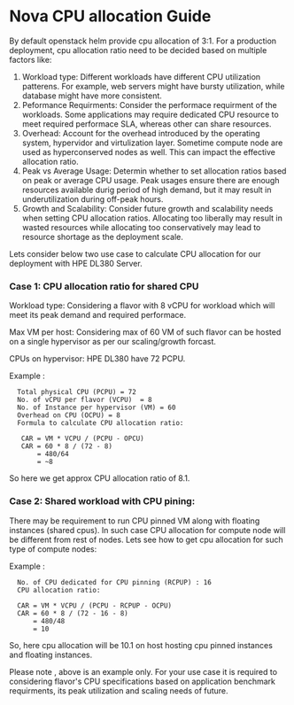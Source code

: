 # Nova CPU allocation Guide

By default openstack helm provide cpu allocation of 3:1. For a production deployment, cpu allocation ratio need to be decided based on multiple factors like:

1. Workload type: Different workloads have different CPU utilization patterens. For example, web servers might have bursty utilization, while database might have more consistent.
2. Peformance Requirments: Consider the performace requirment of the workloads. Some applications may require dedicated CPU resource to meet required performace SLA, whereas other can share resources.
3. Overhead: Account for the overhead introduced by the operating system, hypervidor and virtulization layer. Sometime compute node are used as hyperconserved nodes as well. This can impact the effective allocation ratio.
4. Peak vs Average Usage: Determin whether to set allocation ratios based on peak or average CPU usage. Peak usages ensure there are enough resources available durig period of high demand, but it may result in underutilization during off-peak hours.
5. Growth and Scalability: Consider future growth and scalability needs when setting CPU allocation ratios. Allocating too liberally may result in wasted resources while allocating too conservatively may lead to resource shortage as the deployment scale.

Lets consider below two use case to calculate CPU allocation for our deployment with HPE DL380 Server.

### Case 1: CPU allocation ratio for shared CPU

Workload type: Considering a flavor with 8 vCPU for workload which will meet its peak demand and required performace.

Max VM per host: Considering max of 60 VM of such flavor can be hosted on a single hypervisor as per our scaling/growth forcast.

CPUs on hypervisor: HPE DL380 have 72 PCPU.


Example :
``` shell
  Total physical CPU (PCPU) = 72
  No. of vCPU per flavor (VCPU)  = 8
  No. of Instance per hypervisor (VM) = 60
  Overhead on CPU (OCPU) = 8
  Formula to calculate CPU allocation ratio:

   CAR = VM * VCPU / (PCPU - OPCU)
   CAR = 60 * 8 / (72 - 8)
       = 480/64
       = ~8
```
So here we get approx CPU allocation ratio of 8.1.

### Case 2: Shared workload with CPU pining:

There may be requirement to run CPU pinned VM along with floating instances (shared cpus). In such case CPU allocation for  compute node will be different from rest of nodes. Lets see how to get cpu allocation for such type of compute nodes:

Example :
``` shell
  No. of CPU dedicated for CPU pinning (RCPUP) : 16
  CPU allocation ratio:

  CAR = VM * VCPU / (PCPU - RCPUP - OCPU)
  CAR = 60 * 8 / (72 - 16 - 8)
      = 480/48
      = 10
```
So, here cpu allocation will be 10.1 on host hosting cpu pinned instances and floating instances.

Please note , above is  an example only. For your use case it is required to considering flavor's CPU specifications based on application benchmark requirments, its peak utilization and scaling needs of future.
